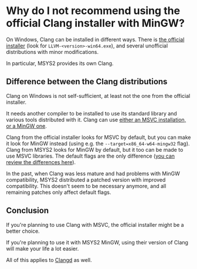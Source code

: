 # Why do I not recommend using the official Clang installer with MinGW?

On Windows, Clang can be installed in different ways. There is [the official installer](https://github.com/llvm/llvm-project/releases) (look for `LLVM-<version>-win64.exe`), and several unofficial distributions with minor modifications.

In particular, MSYS2 provides its own Clang.

## Difference between the Clang distributions

Clang on Windows is not self-sufficient, at least not the one from the official installer.

It needs another compiler to be installed to use its standard library and various tools distributed with it. Clang can use [either an MSVC installation, or a MinGW one](/tooling/articles/choosing_compiler_and_more.md).

Clang from the official installer looks for MSVC by default, but you can make it look for MinGW instead (using e.g. the `--target=x86_64-w64-mingw32` flag). Clang from MSYS2 looks for MinGW by default, but it too can be made to use MSVC libraries. The default flags are the only difference ([you can review the differences here](https://github.com/msys2/MINGW-packages/tree/master/mingw-w64-llvm)).

In the past, when Clang was less mature and had problems with MinGW compatibility, MSYS2 distributed a patched version with improved compatibility. This doesn't seem to be necessary anymore, and all remaining patches only affect default flags.

## Conclusion

If you're planning to use Clang with MSVC, the official installer might be a better choice.

If you're planning to use it with MSYS2 MinGW, using their version of Clang will make your life a lot easier.

All of this applies to [Clangd](/tooling/articles/configuring_code_completion.md) as well.

